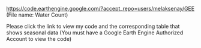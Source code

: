 https://code.earthengine.google.com/?accept_repo=users/melaksenay/GEE (File name: Water Count)

Please click the link to view my code and the corresponding table that shows seasonal data (You must have a Google Earth Engine Authorized Account to view the code)
